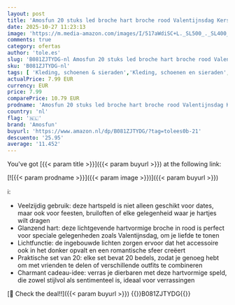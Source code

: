 ```yaml
---
layout: post
title: 'Amosfun 20 stuks led broche hart broche rood Valentijnsdag Kerstmis festival verjaardagsfeest bruiloft oudejaarsavond party sieraden geschenk party accessoires'
date: 2025-10-27 11:23:13
image: 'https://m.media-amazon.com/images/I/517aWdiSC+L._SL500_._SL400_.jpg'
comments: true
category: ofertas
author: 'tole.es'
slug: 'B081ZJTYDG-nl Amosfun 20 stuks led broche hart broche rood Valentijnsdag...'
sku: 'B081ZJTYDG-nl'
tags: [ 'Kleding, schoenen & sieraden','Kleding, schoenen en sieraden','Opvallende broches & spelden','Opvallende sieraden','Speciale gelegenheden','amosfun','🇳🇱', ]
actualPrice: 7.99 EUR
currency: EUR
price: 7.99
comparePrice: 10.79 EUR
prodname: 'Amosfun 20 stuks led broche hart broche rood Valentijnsdag Kerstmis festival verjaardagsfeest bruiloft oudejaarsavond party sieraden geschenk party accessoires'
country: 'nl'
flag: '🇳🇱'
brand: 'Amosfun'
buyurl: 'https://www.amazon.nl/dp/B081ZJTYDG/?tag=tolees0b-21'
descuento: '25.95'
average: '11.452'
---
```


You've got [{{< param title >}}]({{< param buyurl >}}) at the following link:

[![{{< param prodname >}}]({{< param image >}})]({{< param buyurl >}})

ℹ️:

- Veelzijdig gebruik: deze hartspeld is niet alleen geschikt voor dates, maar ook voor feesten, bruiloften of elke gelegenheid waar je hartjes wilt dragen
- Glanzend hart: deze lichtgevende hartvormige broche in rood is perfect voor speciale gelegenheden zoals Valentijnsdag, om je liefde te tonen
- Lichtfunctie: de ingebouwde lichten zorgen ervoor dat het accessoire ook in het donker opvalt en een romantische sfeer creëert
- Praktische set van 20: elke set bevat 20 bedels, zodat je genoeg hebt om met vrienden te delen of verschillende outfits te combineren
- Charmant cadeau-idee: verras je dierbaren met deze hartvormige speld, die zowel stijlvol als sentimenteel is, ideaal voor verrassingen

[🛒 Check the deal!!]({{< param buyurl >}})
{{<world>}}B081ZJTYDG{{</world>}}
